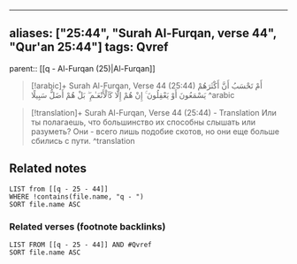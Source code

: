 
---
aliases: ["25:44", "Surah Al-Furqan, verse 44", "Qur'an 25:44"]
tags: Qvref
---

parent:: [[q - Al-Furqan (25)|Al-Furqan]]

> [!arabic]+ Surah Al-Furqan, Verse 44 (25:44)
> <span class="quran-arabic">أَمْ تَحْسَبُ أَنَّ أَكْثَرَهُمْ يَسْمَعُونَ أَوْ يَعْقِلُونَ ۚ إِنْ هُمْ إِلَّا كَٱلْأَنْعَـٰمِ ۖ بَلْ هُمْ أَضَلُّ سَبِيلًا</span>
^arabic

> [!translation]+ Surah Al-Furqan, Verse 44 (25:44) - Translation
> Или ты полагаешь, что большинство их способны слышать или разуметь? Они - всего лишь подобие скотов, но они еще больше сбились с пути.
^translation



## Related notes
```dataview
LIST from [[q - 25 - 44]]
WHERE !contains(file.name, "q - ")
SORT file.name ASC
```

### Related verses (footnote backlinks)
```dataview
LIST FROM [[q - 25 - 44]] AND #Qvref
SORT file.name ASC
```


